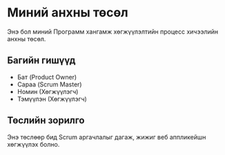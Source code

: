 # Миний анхны төсөл
Энэ бол миний Программ хангамж хөгжүүлэлтийн процесс хичээлийн анхны төсөл.

## Багийн гишүүд
- Бат (Product Owner)
- Сараа (Scrum Master)
- Номин (Хөгжүүлэгч)
- Тэмүүлэн (Хөгжүүлэгч)

## Төслийн зорилго
Энэ төслөөр бид Scrum аргачлалыг дагаж, жижиг веб аппликейшн хөгжүүлэх болно.
